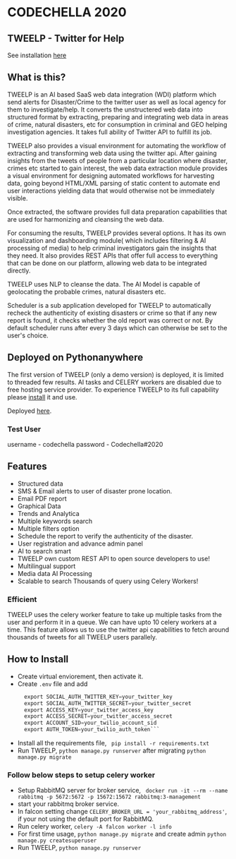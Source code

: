 # CODECHELLA 2020

## TWEELP - Twitter for Help



See installation [here](#how-to-install)

## What is this?
TWEELP is an AI based SaaS web data integration (WDI) platform which send alerts for Disaster/Crime to the twitter user as well as local agency for them to investigate/help. It converts the unstructered web data into structured format by extracting, preparing and integrating web data in areas of crime, natural disasters, etc for consumption in criminal and GEO helping investigation agencies. It takes full ability of Twitter API to fulfill its job.

TWEELP also provides a visual environment for automating the workflow of extracting and transforming web data using the twitter api. After gaining insights from  the tweets of people from a particular location where disaster, crimes etc started to gain interest, the web data extraction module provides a visual environment for designing automated workflows for harvesting data, going beyond HTML/XML parsing of static content to automate end user interactions yielding data that would otherwise not be immediately visible.

Once extracted, the software provides full data preparation capabilities that are used for harmonizing and cleansing the web data. 

For consuming the results, TWEELP provides several options. It has its own visualization and dashboarding module( which includes filtering & AI processing of media) to help criminal investigators gain the insights that they need. It also provides REST APIs that offer full access to everything that can be done on our platform, allowing web data to be integrated directly. 

TWEELP uses NLP to cleanse the data. The AI Model is capable of geolocating the probable crimes, natural disasters etc.

Scheduler is a sub application developed for TWEELP  to automatically recheck  the authenticity of existing disasters or crime so that if any new report is found, it checks whether the old report was correct or not. By default scheduler runs after every 3 days which can otherwise be set to the user's choice.


## Deployed on Pythonanywhere
The first version of TWEELP (only a demo version) is deployed, it is limited to threaded few results. AI tasks and CELERY workers are disabled due to free hosting service provider. To experience TWEELP to its full capability please [install](#how-to-install) it and use.

Deployed [here](https://tweelp.pythonanywhere.com/ "here").


### Test User
username - codechella
password - Codechella#2020


## Features
- Structured data
- SMS & Email alerts to user of disaster prone location. 
- Email PDF report
- Graphical Data
- Trends and Analytica
- Multiple keywords search
- Multiple filters option
- Schedule the report to verify the authenticity of the disaster.
- User registration and advance admin panel
- AI to search smart
- TWEELP own custom REST API to open source developers to use!
- Multilingual support
- Media data AI Processing
- Scalable to search Thousands of query using Celery Workers!



### Efficient
TWEELP uses the celery worker feature to take up multiple tasks from the user and perform it in a queue.
We can have upto 10 celery workers at a time. This feature allows us to use the twitter api capabilities to fetch around thousands of tweets for all TWEELP users parallely.


## How to Install
- Create virtual enviorement, then activate it.
- Create ```.env``` file and add 
  ```python
    export SOCIAL_AUTH_TWITTER_KEY=your_twitter_key
    export SOCIAL_AUTH_TWITTER_SECRET=your_twitter_secret
    export ACCESS_KEY=your_twitter_access_key
    export ACCESS_SECRET=your_twitter_access_secret
    export ACCOUNT_SID=your_twilio_account_sid
    export AUTH_TOKEN=your_twilio_auth_token```
- Install all the requirements file, ``` pip install -r requirements.txt```
- Run TWEELP, ```python manage.py runserver``` after migrating ```python manage.py migrate```

### Follow below steps to setup celery worker
- Setup RabbitMQ server for broker service, ``` docker run -it --rm --name rabbitmq -p 5672:5672 -p 15672:15672 rabbitmq:3-management```
- start your rabbitmq broker service.
- In falcon setting change ```CELERY_BROKER_URL = 'your_rabbitmq_address'```, if your not using the default port for RabbitMQ.
- Run celery worker, ```celery -A falcon worker -l info```
- For first time usage, ```python manage.py migrate``` and create admin ```python manage.py createsuperuser```
- Run TWEELP, ```python manage.py runserver```





